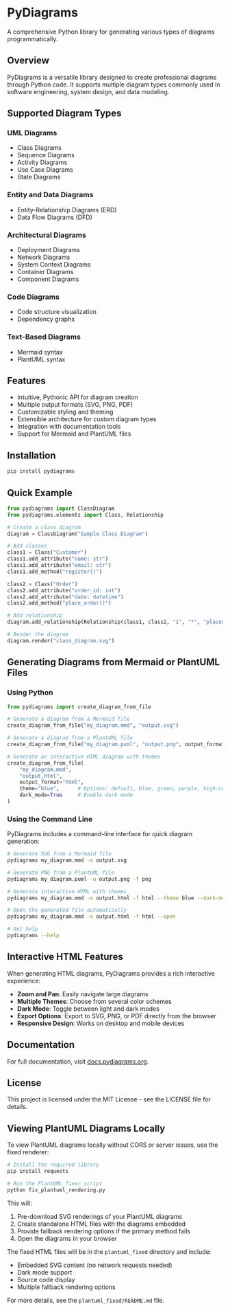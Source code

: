 # PyDiagrams

A comprehensive Python library for generating various types of diagrams programmatically.

## Overview

PyDiagrams is a versatile library designed to create professional diagrams through Python code. It supports multiple diagram types commonly used in software engineering, system design, and data modeling.

## Supported Diagram Types

### UML Diagrams
- Class Diagrams
- Sequence Diagrams
- Activity Diagrams
- Use Case Diagrams
- State Diagrams

### Entity and Data Diagrams
- Entity-Relationship Diagrams (ERD)
- Data Flow Diagrams (DFD)

### Architectural Diagrams
- Deployment Diagrams
- Network Diagrams
- System Context Diagrams
- Container Diagrams
- Component Diagrams

### Code Diagrams
- Code structure visualization
- Dependency graphs

### Text-Based Diagrams
- Mermaid syntax
- PlantUML syntax

## Features

- Intuitive, Pythonic API for diagram creation
- Multiple output formats (SVG, PNG, PDF)
- Customizable styling and theming
- Extensible architecture for custom diagram types
- Integration with documentation tools
- Support for Mermaid and PlantUML files

## Installation

```bash
pip install pydiagrams
```

## Quick Example

```python
from pydiagrams import ClassDiagram
from pydiagrams.elements import Class, Relationship

# Create a class diagram
diagram = ClassDiagram("Sample Class Diagram")

# Add classes
class1 = Class("Customer")
class1.add_attribute("name: str")
class1.add_attribute("email: str")
class1.add_method("register()")

class2 = Class("Order")
class2.add_attribute("order_id: int")
class2.add_attribute("date: datetime")
class2.add_method("place_order()")

# Add relationship
diagram.add_relationship(Relationship(class1, class2, "1", "*", "places"))

# Render the diagram
diagram.render("class_diagram.svg")
```

## Generating Diagrams from Mermaid or PlantUML Files

### Using Python

```python
from pydiagrams import create_diagram_from_file

# Generate a diagram from a Mermaid file
create_diagram_from_file("my_diagram.mmd", "output.svg")

# Generate a diagram from a PlantUML file
create_diagram_from_file("my_diagram.puml", "output.png", output_format="png")

# Generate an interactive HTML diagram with themes
create_diagram_from_file(
    "my_diagram.mmd", 
    "output.html", 
    output_format="html",
    theme="blue",      # Options: default, blue, green, purple, high-contrast
    dark_mode=True     # Enable dark mode
)
```

### Using the Command Line

PyDiagrams includes a command-line interface for quick diagram generation:

```bash
# Generate SVG from a Mermaid file
pydiagrams my_diagram.mmd -o output.svg

# Generate PNG from a PlantUML file
pydiagrams my_diagram.puml -o output.png -f png

# Generate interactive HTML with themes
pydiagrams my_diagram.mmd -o output.html -f html --theme blue --dark-mode

# Open the generated file automatically
pydiagrams my_diagram.mmd -o output.html -f html --open

# Get help
pydiagrams --help
```

## Interactive HTML Features

When generating HTML diagrams, PyDiagrams provides a rich interactive experience:

- **Zoom and Pan**: Easily navigate large diagrams
- **Multiple Themes**: Choose from several color schemes
- **Dark Mode**: Toggle between light and dark modes
- **Export Options**: Export to SVG, PNG, or PDF directly from the browser
- **Responsive Design**: Works on desktop and mobile devices

## Documentation

For full documentation, visit [docs.pydiagrams.org](https://docs.pydiagrams.org).

## License

This project is licensed under the MIT License - see the LICENSE file for details. 

## Viewing PlantUML Diagrams Locally

To view PlantUML diagrams locally without CORS or server issues, use the fixed renderer:

```bash
# Install the required library
pip install requests

# Run the PlantUML fixer script
python fix_plantuml_rendering.py
```

This will:
1. Pre-download SVG renderings of your PlantUML diagrams
2. Create standalone HTML files with the diagrams embedded
3. Provide fallback rendering options if the primary method fails
4. Open the diagrams in your browser

The fixed HTML files will be in the `plantuml_fixed` directory and include:
- Embedded SVG content (no network requests needed)
- Dark mode support
- Source code display
- Multiple fallback rendering options

For more details, see the `plantuml_fixed/README.md` file.
